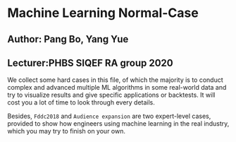 # Machine Learning Normal-Case
## Author: Pang Bo, Yang Yue
## Lecturer:PHBS SIQEF RA group 2020

We collect some hard cases in this file, of which the majority is to conduct complex and advanced multiple ML algorithms in some real-world data and try to visualize results and give specific applications or backtests. It will cost you a lot of time to look through every details.  

Besides, `Fddc2018` and `Audience expansion` are two expert-level cases, provided to show how engineers using machine learning in the real industry, which you may try to finish on your own. 